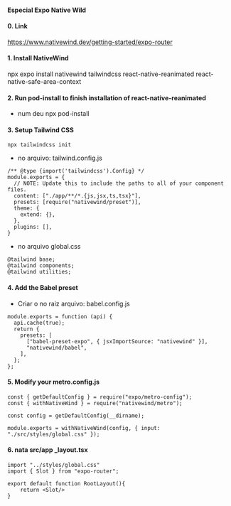 #### Especial Expo Native Wild

#### 0. Link
https://www.nativewind.dev/getting-started/expo-router

#### 1. Install NativeWind
npx expo install nativewind tailwindcss react-native-reanimated react-native-safe-area-context

#### 2. Run pod-install to finish installation of react-native-reanimated
* num deu
npx pod-install

#### 3. Setup Tailwind CSS
```
npx tailwindcss init
```

* no arquivo: tailwind.config.js
```
/** @type {import('tailwindcss').Config} */
module.exports = {
  // NOTE: Update this to include the paths to all of your component files.
  content: ["./app/**/*.{js,jsx,ts,tsx}"],
  presets: [require("nativewind/preset")],
  theme: {
    extend: {},
  },
  plugins: [],
}
```

* no arquivo global.css
```
@tailwind base;
@tailwind components;
@tailwind utilities;
```

#### 4.  Add the Babel preset
* Criar o no raiz arquivo: babel.config.js
```
module.exports = function (api) {
  api.cache(true);
  return {
    presets: [
      ["babel-preset-expo", { jsxImportSource: "nativewind" }],
      "nativewind/babel",
    ],
  };
};
```

#### 5. Modify your metro.config.js
```
const { getDefaultConfig } = require("expo/metro-config");
const { withNativeWind } = require("nativewind/metro");

const config = getDefaultConfig(__dirname);

module.exports = withNativeWind(config, { input: "./src/styles/global.css" });
```

#### 6. nata src/app _layout.tsx
```
import "../styles/global.css"
import { Slot } from "expo-router";

export default function RootLayout(){
    return <Slot/>
}
```